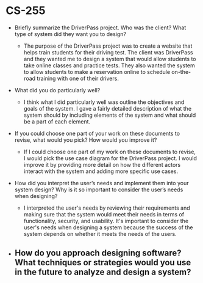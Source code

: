 # CS-255

- Briefly summarize the DriverPass project. Who was the client? What type of system did they want you to design?
  - The purpose of the DriverPass project was to create a website that helps train students for their driving test. The client was DriverPass and they wanted me to design a system that would allow students to take online classes and practice tests. They also wanted the system to allow students to make a reservation online to schedule on-the-road training with one of their drivers. 
  
- What did you do particularly well?
  - I think what I did particularly well was outline the objectives and goals of the system. I gave a fairly detailed description of what the system should by including elements of the system and what should be a part of each element. 
  
- If you could choose one part of your work on these documents to revise, what would you pick? How would you improve it?
  - If I could choose one part of my work on these documents to revise, I would pick the use case diagram for the DriverPass project. I would improve it by providing more detail on how the different actors interact with the system and adding more specific use cases.
  
- How did you interpret the user’s needs and implement them into your system design? Why is it so important to consider the user’s needs when designing?
  - I interpreted the user's needs by reviewing their requirements and making sure that the system would meet their needs in terms of functionality, security, and usability. It's important to consider the user's needs when designing a system because the success of the system depends on whether it meets the needs of the users.
  
- How do you approach designing software? What techniques or strategies would you use in the future to analyze and design a system?
  -
